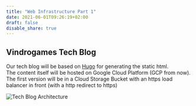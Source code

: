 ```yaml
---
title: "Web Infrastructure Part 1"
date: 2021-06-01T09:26:19+02:00
draft: false
disable_share: true
---
```


## Vindrogames Tech Blog

Our tech blog will be based on [Hugo](https://gohugo.io) for generating the static html.  
The content itself will be hosted on Google Cloud Platform (GCP from now).  
The first version will be in a Cloud Storage Bucket with an https load balancer in front (with a http redirect to https)  

![Tech Blog Architecture](/static/images/tech-blog-infra-1.png)